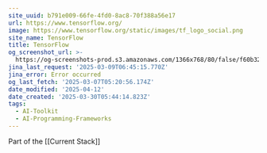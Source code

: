 ```yaml
---
site_uuid: b791e009-66fe-4fd0-8ac8-70f388a56e17
url: https://www.tensorflow.org/
image: https://www.tensorflow.org/static/images/tf_logo_social.png
site_name: TensorFlow
title: TensorFlow
og_screenshot_url: >-
  https://og-screenshots-prod.s3.amazonaws.com/1366x768/80/false/f60b32602abc89a510cc723fc48d7ff817c71c2e11e731decd02d67d9f71e12a.jpeg
jina_last_request: '2025-03-09T06:45:15.770Z'
jina_error: Error occurred
og_last_fetch: '2025-03-07T05:20:56.174Z'
date_modified: '2025-04-12'
date_created: '2025-03-30T05:44:14.823Z'
tags:
  - AI-Toolkit
  - AI-Programming-Frameworks
---
```





















































































Part of the [[Current Stack]]

